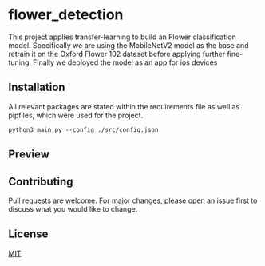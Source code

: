 # flower_detection

This project applies transfer-learning to build an Flower classification model.
Specifically we are using the MobileNetV2 model as the base and retrain it on the
Oxford Flower 102 dataset before applying further fine-tuning. Finally we
deployed the model as an app for ios devices

## Installation

All relevant packages are stated within the requirements file as well as pipfiles,
which were used for the project.

```Usage in bash
python3 main.py --config ./src/config.json
```

## Preview


## Contributing
Pull requests are welcome. For major changes, please open an issue first to
discuss what you would like to change.

## License
[MIT](https://choosealicense.com/licenses/mit/)